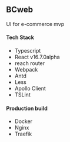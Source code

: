 ## BCweb
UI for e-commerce mvp

#### Tech Stack
 * Typescript 
 * React v16.7.0alpha
 * reach router
 * Webpack
 * Antd
 * Less
 * Apollo Client
 * TSLint 

#### Production build
 * Docker
 * Nginx
 * Traefik
